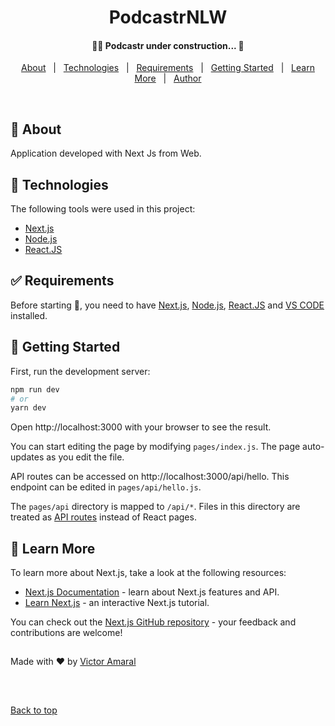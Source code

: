 <h1 align="center">PodcastrNLW</h1>

 <h4 align="center"> 
	🚀🚧 Podcastr under construction...  🚧
</h4> 

 <!-- <h1 align="center"> 
  <img height="320" src="./assets/images/calculator_flutter.gif" alt="Calculator_flutter" />
</h1> -->

<p align="center">
  <a href="#dart-about">About</a> &#xa0; | &#xa0; 
  <a href="#rocket-technologies">Technologies</a> &#xa0; | &#xa0;
  <a href="#white_check_mark-requirements">Requirements</a> &#xa0; | &#xa0;
  <a href="#checkered_flag-getting-started">Getting Started</a> &#xa0; | &#xa0;
  <a href="#memo-learn-more">Learn More</a> &#xa0; | &#xa0;
  <a href="https://github.com/VictorAmaral10" target="_blank">Author</a>
</p>

<br>

## :dart: About ##

Application developed with Next Js from Web.

## :rocket: Technologies ##

The following tools were used in this project:

- [Next.js](https://nextjs.org/)
- [Node.js](https://nodejs.org/en/)
- [React.JS](https://reactjs.org/)

## :white_check_mark: Requirements ##

Before starting :checkered_flag:, you need to have [Next.js](https://nextjs.org/), [Node.js](https://nodejs.org/en/), [React.JS](https://reactjs.org/)
  and [VS CODE](https://code.visualstudio.com/) installed.

## :checkered_flag: Getting Started ##

First, run the development server:

```bash
npm run dev
# or
yarn dev
```

Open http://localhost:3000 with your browser to see the result.

You can start editing the page by modifying ``` pages/index.js ```. The page auto-updates as you edit the file.

API routes can be accessed on http://localhost:3000/api/hello. This endpoint can be edited in ``` pages/api/hello.js ```.

The ``` pages/api ``` directory is mapped to ``` /api/* ```. Files in this directory are treated as [API routes](https://nextjs.org/docs/api-routes/introduction) instead of React pages.

## :memo: Learn More ##

To learn more about Next.js, take a look at the following resources:

- [Next.js Documentation](https://nextjs.org/docs) - learn about Next.js features and API.
- [Learn Next.js](https://nextjs.org/learn) - an interactive Next.js tutorial.

You can check out the [Next.js GitHub repository](https://github.com/vercel/next.js/) - your feedback and contributions are welcome!

##
Made with :heart: by <a href="https://github.com/VictorAmaral10" target="_blank"> Victor Amaral</a>
##

&#xa0;

<a href="#top">Back to top</a>

